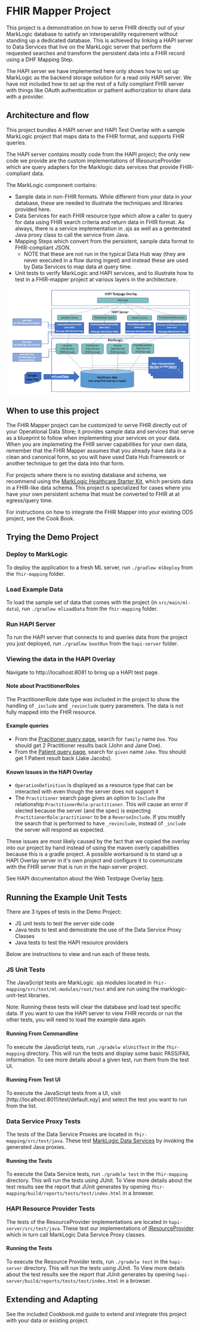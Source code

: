 # FHIR Mapper Project

This project is a demonstration on how to serve FHIR directly out of your MarkLogic database to satisfy an interoperability requirement without standing up a dedicated database. This is achieved by linking a HAPI server to Data Services that live on the MarkLogic server that perform the requested searches and transform the persistent data into a FHIR record using a DHF Mapping Step.

The HAPI server we have implemented here only shows how to set up MarkLogic as the backend storage solution for a read only HAPI server. We have not included how to set up the rest of a fully compliant FHIR server with things like OAuth authentication or pathent authorization to share data with a provider.

## Architecture and flow

This project bundles A HAPI server and HAPI Test Overlay with a sample MarkLogic project that maps data to the FHIR format, and supports FHIR queries.

The HAPI server contains mostly code from the HAPI project; the only new code we provide are the custom implementations of IResourceProvider which are query adapters for the Marklogic data services that provide FHIR-compliant data.

The MarkLogic component contains:
* Sample data in non-FHIR formats. While different from your data in your database, these are needed to illustrate the techniques and libraries provided here.
* Data Services for each FHIR resource type which allow a caller to query for data using FHIR search criteria and return data in FHIR format. As always, there is a service implementation in .sjs as well as a genterated Java proxy class to call the service from Java.
* Mapping Steps which convert from the persistent, sample data format to FHIR-compliant JSON. 
  * NOTE that these are not run in the typical Data Hub way (they are never executed in a flow during ingest) and instead these are used by Data Services to map data at query time. 
* Unit tests to verify MarkLogic and HAPI services, and to illustrate how to test in a FHIR-mapper project at various layers in the architecture.

![Architecture Diagram](./docs/OverallFlowDiagramReadme.png)

## When to use this project
The FHIR Mapper project can be customized to serve FHIR directly out of your Operational Data Store; it provides sample data and services that serve as a blueprint to follow when implementing your services on your data. When you are implemeting the FHIR server capabilities for your own data, remember that the FHIR Mapper assumes that you already have data in a clean and canonical form, so you will have used Data Hub Framework or another technique to get the data into that form.

For projects where there is no existing database and schema, we recommend using the [MarkLogic Healthcare Starter Kit](https://github.com/marklogic-community/marklogic-healthcare-starter-kit), which persists data in a FHIR-like data schema. This project is specialized for cases where you have your own persistent schema that must be converted to FHIR at at egress/query time.

For instructions on how to integrate the FHIR Mapper into your existing ODS project, see the Cook Book.

## Trying the Demo Project

### Deploy to MarkLogic

To deploy the application to a fresh ML server, run `./gradlew mlDeploy` from the `fhir-mapping` folder.

### Load Example Data
To load the sample set of data that comes with the project (in `src/main/ml-data`), run `./gradlew mlLoadData` from the `fhir-mapping` folder.

### Run HAPI Server
To run the HAPI server that connects to and queries data from the project you just deployed, run `./gradlew bootRun` from the `hapi-server` folder.

### Viewing the data in the HAPI Overlay
Navigate to http://localhost:8081 to bring up a HAPI test page.

#### Note about PractitionerRoles
The PractitionerRole date type was included in the project to show the handling of `_include` and `_revinclude` query parameters. The data is not fully mapped into the FHIR resource.

#### Example queries
- From the [Pracitioner query page](http://localhost:8081/resource?serverId=home&pretty=false&_summary=&resource=Practitioner), search for `family` name `Doe`. You should get 2 Practitioner results back (John and Jane Doe).
- From the [Patient query page](http://localhost:8081/resource?serverId=home&pretty=false&_summary=&resource=Patient), search for `given` name `Jake`. You should get 1 Patient result back (Jake Jacobs).

#### Known Issues in the HAPI Overlay

- `OperationDefinition` is displayed as a resource type that can be interacted with even though the server does not support it
- The `Practitioner` search page gives an option to `Include` the relationship `PractitionerRole:practitioner`. This will cause an error if slected because the server (and the spec) is expecting `PractitionerRole:practitioner` to be a `ReverseInclude`. If you modify the search that is performed to have `_revinclude`, instead of `_include` the server will respond as expected.

These issues are most likely caused by the fact that we copied the overlay into our project by hand instead of using the maven overly capabilities because this is a gradle project. A possible workaround is to stand up a HAPI Overlay server in it's own project and configure it to communicate with the FHIR server that is run in the hapi-server project.

See HAPI documentation about the Web Testpage Overlay [here]( https://hapifhir.io/hapi-fhir/docs/server_plain/web_testpage_overlay.html ). 

## Running the Example Unit Tests
There are 3 types of tests in the Demo Project:

- JS unit tests to test the server side code
- Java tests to test and demostrate the use of the Data Service Proxy Classes
- Java tests to test the HAPI resource providers

Below are instructions to view and run each of these tests.

### JS Unit Tests
The JavaScript tests are MarkLogic .sjs modules located in `fhir-mapping/src/test/ml-modules/root/test` and are run using the marklogic-unit-test libraries.

Note: Running these tests will clear the database and load test specific data. If you want to use the HAPI server to view FHIR records or run the other tests, you will need to load the example data again.

#### Running From Commandline
To execute the JavaScript tests, run `./gradelw mlUnitTest` in the `fhir-mapping` directory. This will run the tests and display some basic PASS/FAIL information. To see more details about a given test, run them from the test UI.

#### Running From Test UI
To execute the JavaScript tests from a UI, visit [http://localhost:8011/test/default.xqy] and select the test you want to run from the list.

### Data Service Proxy Tests
The tests of the Data Service Proxies are located in `fhir-mapping/src/test/java`. These test [MarkLogic Data Services](https://docs.marklogic.com/guide/java/DataServices) by invoking the generated Java proxies.

#### Running the Tests
To execute the Data Service tests, run `./gradelw test` in the `fhir-mapping` directory. This will run the tests using JUnit. To View more details about the test results see the report that JUnit generates by opening `fhir-mapping/build/reports/tests/test/index.html` in a browser.

### HAPI Resource Provider Tests
The tests of the ResourceProvider implementations are located in `hapi-server/src/test/java`. These test our implementations of [IResourceProvider](https://hapifhir.io/hapi-fhir/apidocs/hapi-fhir-server/ca/uhn/fhir/rest/server/IResourceProvider.html) which in turn call MarkLogic Data Service Proxy classes.

#### Running the Tests
To execute the Resource Provider tests, run `./gradelw test` in the `hapi-server` directory. This will run the tests using JUnit. To View more details about the test results see the report that JUnit generates by opening `hapi-server/build/reports/tests/test/index.html` in a browser.

## Extending and Adapting
See the included Cookbook.md guide to extend and integrate this project with your data or existing project.

